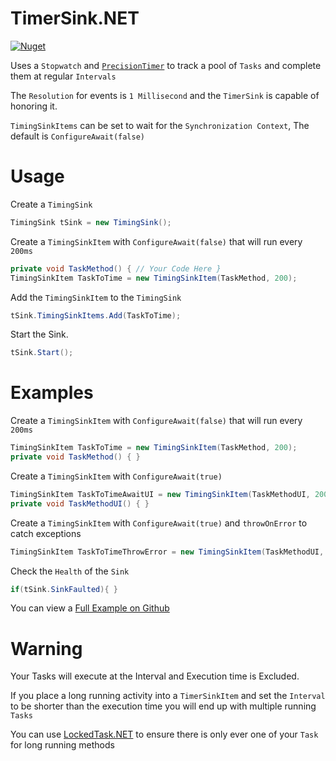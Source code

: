 # TimerSink.NET

[![Nuget](https://buildstats.info/nuget/TimerSink.NET)](https://www.nuget.org/packages/TimerSink.NET)

Uses a `Stopwatch` and [`PrecisionTimer`](https://www.nuget.org/packages/PrecisionTimer.NET/) to track a pool of `Tasks` and complete them at regular `Intervals`

The `Resolution` for events is `1 Millisecond` and the `TimerSink` is capable of honoring it.

`TimingSinkItems` can be set to wait for the `Synchronization Context`, The default is `ConfigureAwait(false)`

# Usage 

Create a `TimingSink`

```cs
TimingSink tSink = new TimingSink();
```

Create a `TimingSinkItem` with `ConfigureAwait(false)` that will run every `200ms`

```cs
private void TaskMethod() { // Your Code Here }
TimingSinkItem TaskToTime = new TimingSinkItem(TaskMethod, 200);
```

Add the `TimingSinkItem` to the `TimingSink`

```cs
tSink.TimingSinkItems.Add(TaskToTime);
```

Start the Sink.

```cs
tSink.Start();
```

# Examples

Create a `TimingSinkItem` with `ConfigureAwait(false)` that will run every `200ms`

```cs
TimingSinkItem TaskToTime = new TimingSinkItem(TaskMethod, 200);
private void TaskMethod() { }
```

Create a `TimingSinkItem` with `ConfigureAwait(true)`

```cs
TimingSinkItem TaskToTimeAwaitUI = new TimingSinkItem(TaskMethodUI, 200, true);
private void TaskMethodUI() { }
```

Create a `TimingSinkItem` with `ConfigureAwait(true)` and `throwOnError` to catch exceptions

```cs
TimingSinkItem TaskToTimeThrowError = new TimingSinkItem(TaskMethodUI, 200, true, true);
```

Check the `Health` of the `Sink`
```cs
if(tSink.SinkFaulted){ }
```

You can view a [Full Example on Github](https://github.com/HypsyNZ/Timer-Sink.NET/tree/main/TestSink/)

# Warning

Your Tasks will execute at the Interval and Execution time is Excluded.

If you place a long running activity into a `TimerSinkItem` and set the `Interval` to be shorter than the execution time you will end up with multiple running `Tasks`

You can use [LockedTask.NET](https://www.nuget.org/packages/LockedTask.NET) to ensure there is only ever one of your `Task` for long running methods
